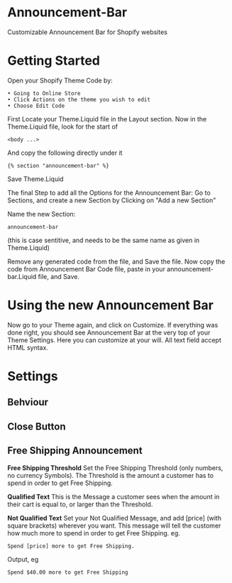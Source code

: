 # Announcement-Bar
Customizable Announcement Bar for Shopify websites

# Getting Started

Open your Shopify Theme Code by:

    • Going to Online Store
    • Click Actions on the theme you wish to edit
    • Choose Edit Code

First Locate your Theme.Liquid file in the Layout section.
Now in the Theme.Liquid file, look for the start of

    <body ...>

And copy the following directly under it
  
    {% section "announcement-bar" %}
  
Save Theme.Liquid


The final Step to add all the Options for the Announcement Bar:
Go to Sections, and create a new Section by Clicking on "Add a new Section"

Name the new Section:

    announcement-bar

(this is case sentitive, and needs to be the same name as given in Theme.Liquid)


Remove any generated code from the file, and Save the file.
Now copy the code from Announcement Bar Code file, paste in your announcement-bar.Liquid file, and Save.

# Using the new Announcement Bar

Now go to your Theme again, and click on Customize.
If everything was done right, you should see Announcement Bar at the very top of your Theme Settings.
Here you can customize at your will. All text field accept HTML syntax.

# Settings
## Behviour

## Close Button



## Free Shipping Announcement

**Free Shipping Threshold**
Set the Free Shipping Threshold (only numbers, no currency Symbols).
The Threshold is the amount a customer has to spend in order to get Free Shipping.

**Qualified Text**
This is the Message a customer sees when the amount in their cart is equal to, or larger than the Threshold.

**Not Qualified Text**
Set your Not Qualified Message, and add [price] (with square brackets) wherever you want.
This message will tell the customer how much more to spend in order to get Free Shipping.
eg.

    Spend [price] more to get Free Shipping.

Output, eg

    Spend $40.00 more to get Free Shipping
